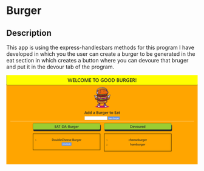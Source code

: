 # Burger

## Description

This app is using the express-handlesbars methods for this program I have developed in which you the user can create a burger to be generated in the eat section in which creates a button where you can devoure that bruger and put it in the devour tab of the program.

![github img ](.\public\assets\img\screenshot.png)